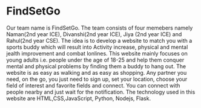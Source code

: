 # FindSetGo
Our team name is FindSetGo. The team consists of four memebers namely Naman(2nd year ICE), Divanshi(2nd year ICE), Jiya (2nd year ICE) and Rahul(2nd year CSE). 
The idea is to develop a website to match you with a sports buddy which will result into Activity increase, physical and mental jealth improvement and combat lonlines. This website mainly focuses on young adults i.e. people under the age of 18-25 and help them conquer mental and physical problems by finding them a buddy to hang out. 
The website is as easy as walking and as easy as shopping. Any partner you need, on the go, you just need to sign up, set your location, choose your field of interest and favorite fields and connect. You can connect with people nearby and just wait for the notification. 
The technology used in this website are HTML,CSS,JavaScript, Python, Nodejs, Flask.
